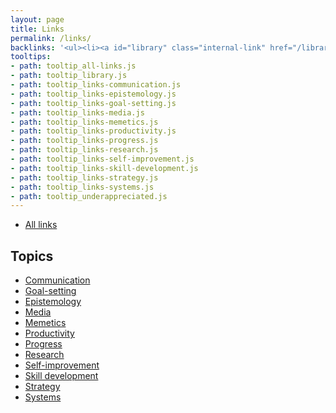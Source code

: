 ```yaml
---
layout: page
title: Links
permalink: /links/
backlinks: '<ul><li><a id="library" class="internal-link" href="/library/">Library</a></li><li><a id="underappreciated" class="internal-link" href="/underappreciated/">Underappreciated</a></li></ul>'
tooltips: 
- path: tooltip_all-links.js
- path: tooltip_library.js
- path: tooltip_links-communication.js
- path: tooltip_links-epistemology.js
- path: tooltip_links-goal-setting.js
- path: tooltip_links-media.js
- path: tooltip_links-memetics.js
- path: tooltip_links-productivity.js
- path: tooltip_links-progress.js
- path: tooltip_links-research.js
- path: tooltip_links-self-improvement.js
- path: tooltip_links-skill-development.js
- path: tooltip_links-strategy.js
- path: tooltip_links-systems.js
- path: tooltip_underappreciated.js
---
```


* <a id="all-links" class="internal-link" href="/all-links/">All links</a>

## Topics

* <a id="links-communication" class="internal-link" href="/links-communication/">Communication</a>
* <a id="links-goal-setting" class="internal-link" href="/links-goal-setting/">Goal-setting</a>
* <a id="links-epistemology" class="internal-link" href="/links-epistemology/">Epistemology</a>
* <a id="links-media" class="internal-link" href="/links-media/">Media</a>
* <a id="links-memetics" class="internal-link" href="/links-memetics/">Memetics</a>
* <a id="links-productivity" class="internal-link" href="/links-productivity/">Productivity</a>
* <a id="links-progress" class="internal-link" href="/links-progress/">Progress</a>
* <a id="links-research" class="internal-link" href="/links-research/">Research</a>
* <a id="links-self-improvement" class="internal-link" href="/links-self-improvement/">Self-improvement</a>
* <a id="links-skill-development" class="internal-link" href="/links-skill-development/">Skill development</a>
* <a id="links-strategy" class="internal-link" href="/links-strategy/">Strategy</a>
* <a id="links-systems" class="internal-link" href="/links-systems/">Systems</a>